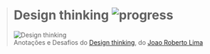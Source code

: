 ># **Design thinking** ![progress](http://progressed.io/bar/100?title=completed "progress")
> ![Design thinking](https://udemy-images.udemy.com/course/240x135/1895166_7912.jpg)  
> Anotações e Desafios do [Design thinking](https://www.udemy.com/design-thinking-br/), do [Joao Roberto Lima](https://www.udemy.com/user/joao-roberto-lima/)
